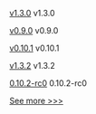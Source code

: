 
[v1.3.0](https://github.com/hyperledger/firefly-common/releases/tag/v1.3.0) v1.3.0

[v0.9.0](https://github.com/hyperledger/aries-acapy-docs/releases/tag/v0.9.0) v0.9.0

[v0.10.1](https://github.com/hyperledger/aries-acapy-docs/releases/tag/v0.10.1) v0.10.1

[v1.3.2](https://github.com/hyperledger/fabric-gateway/releases/tag/v1.3.2) v1.3.2

[0.10.2-rc0](https://github.com/hyperledger/aries-cloudagent-python/releases/tag/0.10.2-rc0) 0.10.2-rc0


[See more >>>](https://start-here.hyperledger.org/releases)
